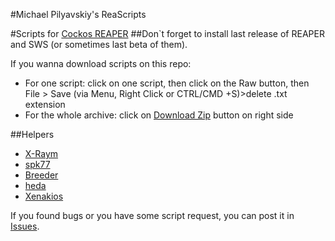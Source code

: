 #Michael Pilyavskiy's ReaScripts

#Scripts for [Cockos REAPER](http://reaper.fm) 
##Don`t forget to install last release of REAPER and SWS (or sometimes last beta of them).

If you wanna download scripts on this repo:
- For one script: click on one script, then click on the Raw button, then File > Save (via Menu, Right Click or CTRL/CMD +S)>delete .txt extension
- For the whole archive: click on [Download Zip](https://github.com/MichaelPilyavskiy/ReaScripts/archive/master.zip) button on right side

##Helpers
- [X-Raym](http://forum.cockos.com/member.php?u=58284)
- [spk77](http://forum.cockos.com/member.php?u=49553)
- [Breeder](http://forum.cockos.com/member.php?u=27094)
- [heda](http://forum.cockos.com/member.php?u=47822)
- [Xenakios](http://forum.cockos.com/member.php?u=3602)

If you found bugs or you have some script request, you can post it in [Issues](https://github.com/MichaelPilyavskiy/ReaScripts/issues).


